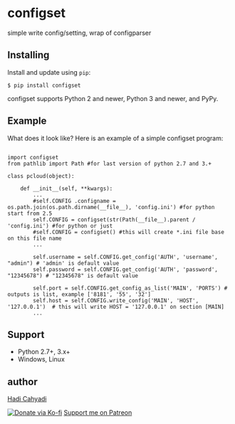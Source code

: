 
# configset

simple write config/setting, wrap of configparser


## Installing


Install and update using `pip`:

```bash:
$ pip install configset
```

configset supports Python 2 and newer, Python 3 and newer, and PyPy.

## Example

What does it look like? Here is an example of a simple configset program:

```python:

import configset
from pathlib import Path #for last version of python 2.7 and 3.+

class pcloud(object):

    def __init__(self, **kwargs):
        ...
        #self.CONFIG .configname = os.path.join(os.path.dirname(__file__), 'config.ini') #for python start from 2.5 
        self.CONFIG = configset(str(Path(__file__).parent / 'config.ini') #for python or just
        #self.CONFIG = configset() #this will create *.ini file base on this file name
        ...

        self.username = self.CONFIG.get_config('AUTH', 'username', "admin") # 'admin' is default value
        self.password = self.CONFIG.get_config('AUTH', 'password', "12345678") # "12345678" is default value

        self.port = self.CONFIG.get_config_as_list('MAIN', 'PORTS') # outputs is list, example ['8181', '55', '32']
        self.host = self.CONFIG.write_config('MAIN', 'HOST', '127.0.0.1')  # this will write HOST = '127.0.0.1' on section [MAIN]
        ...
```

## Support

*   Python 2.7+, 3.x+
*   Windows, Linux

## author
[Hadi Cahyadi](mailto:cumulus13@gmail.com)
    

[![Donate via Ko-fi](https://ko-fi.com/img/githubbutton_sm.svg)](https://ko-fi.com/cumulus13)
 [Support me on Patreon](https://www.patreon.com/cumulus13)
